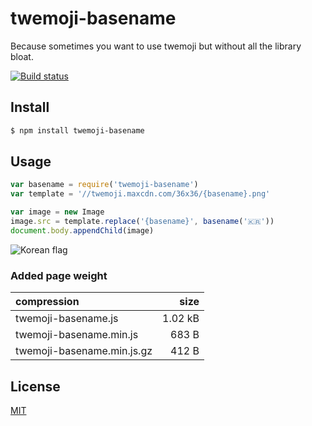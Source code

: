 # twemoji-basename

Because sometimes you want to use twemoji but without all the library bloat.

[![Build status](https://travis-ci.org/michaelrhodes/twemoji-basename.png?branch=master)](https://travis-ci.org/michaelrhodes/twemoji-basename)

## Install

```sh
$ npm install twemoji-basename
```

## Usage

```js
var basename = require('twemoji-basename')
var template = '//twemoji.maxcdn.com/36x36/{basename}.png'

var image = new Image
image.src = template.replace('{basename}', basename('🇰🇷'))
document.body.appendChild(image)
```

![Korean flag](https://twemoji.maxcdn.com/36x36/1f1f0-1f1f7.png)

### Added page weight

| compression                |    size |
| :------------------------- | ------: |
| twemoji-basename.js        | 1.02 kB |
| twemoji-basename.min.js    |   683 B |
| twemoji-basename.min.js.gz |   412 B |


## License

[MIT](http://opensource.org/licenses/MIT)

